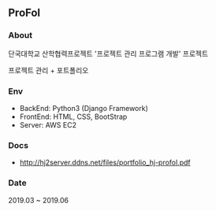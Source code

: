 ## ProFol
### About
단국대학교 산학협력프로젝트 '프로젝트 관리 프로그램 개발' 프로젝트

프로젝트 관리 + 포트폴리오 

### Env
- BackEnd: Python3 (Django Framework)
- FrontEnd: HTML, CSS, BootStrap
- Server: AWS EC2

### Docs
- http://hj2server.ddns.net/files/portfolio_hj-profol.pdf

### Date
2019.03 ~ 2019.06

